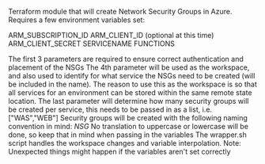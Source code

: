 Terraform module that will create Network Security Groups in Azure.
Requires a few environment variables set:

ARM_SUBSCRIPTION_ID
ARM_CLIENT_ID (optional at this time)
ARM_CLIENT_SECRET
SERVICENAME
FUNCTIONS

The first 3 parameters are required to ensure correct authentication and placement of the NSGs
The 4th parameter will be used as the workspace, and also used to identify for what service the NSGs need to be created (will be included in the name). The reason to use this as the workspace is so that all services for an environment can be stored within the same remote state location.
The last parameter will determine how many security groups will be created per service, this needs to be passed in as a list, i.e. ["WAS","WEB"]
Security groups will be created with the following naming convention in mind:
<Last4DigitsSubscriptionId>_<LogicalNameForSubscription>_NSG_<ServiceName>_<Function>
No translation to uppercase or lowercase will be done, so keep that in mind when passing in the variables
The wrapper.sh script handles the workspace changes and variable interpolation.
Note: Unexpected things might happen if the variables aren't set correctly
